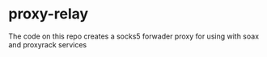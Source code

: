 # proxy-relay
The code on this repo creates a socks5 forwader proxy for using with soax and proxyrack services
